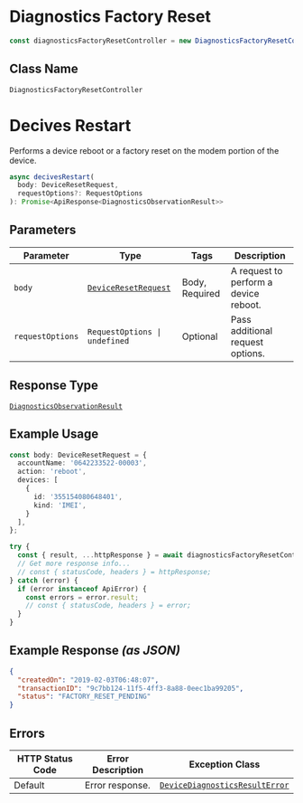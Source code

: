 # Diagnostics Factory Reset

```ts
const diagnosticsFactoryResetController = new DiagnosticsFactoryResetController(client);
```

## Class Name

`DiagnosticsFactoryResetController`


# Decives Restart

Performs a device reboot or a factory reset on the modem portion of the device.

```ts
async decivesRestart(
  body: DeviceResetRequest,
  requestOptions?: RequestOptions
): Promise<ApiResponse<DiagnosticsObservationResult>>
```

## Parameters

| Parameter | Type | Tags | Description |
|  --- | --- | --- | --- |
| `body` | [`DeviceResetRequest`](../../doc/models/device-reset-request.md) | Body, Required | A request to perform a device reboot. |
| `requestOptions` | `RequestOptions \| undefined` | Optional | Pass additional request options. |

## Response Type

[`DiagnosticsObservationResult`](../../doc/models/diagnostics-observation-result.md)

## Example Usage

```ts
const body: DeviceResetRequest = {
  accountName: '0642233522-00003',
  action: 'reboot',
  devices: [
    {
      id: '355154080648401',
      kind: 'IMEI',
    }
  ],
};

try {
  const { result, ...httpResponse } = await diagnosticsFactoryResetController.decivesRestart(body);
  // Get more response info...
  // const { statusCode, headers } = httpResponse;
} catch (error) {
  if (error instanceof ApiError) {
    const errors = error.result;
    // const { statusCode, headers } = error;
  }
}
```

## Example Response *(as JSON)*

```json
{
  "createdOn": "2019-02-03T06:48:07",
  "transactionID": "9c7bb124-11f5-4ff3-8a88-0eec1ba99205",
  "status": "FACTORY_RESET_PENDING"
}
```

## Errors

| HTTP Status Code | Error Description | Exception Class |
|  --- | --- | --- |
| Default | Error response. | [`DeviceDiagnosticsResultError`](../../doc/models/device-diagnostics-result-error.md) |

